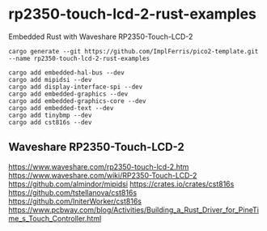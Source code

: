 # rp2350-touch-lcd-2-rust-examples
Embedded Rust with Waveshare RP2350-Touch-LCD-2

```shell
cargo generate --git https://github.com/ImplFerris/pico2-template.git --name rp2350-touch-lcd-2-rust-examples

cargo add embedded-hal-bus --dev
cargo add mipidsi --dev
cargo add display-interface-spi --dev
cargo add embedded-graphics --dev
cargo add embedded-graphics-core --dev
cargo add embedded-text --dev
cargo add tinybmp --dev
cargo add cst816s --dev

```

## Waveshare RP2350-Touch-LCD-2
https://www.waveshare.com/rp2350-touch-lcd-2.htm
https://www.waveshare.com/wiki/RP2350-Touch-LCD-2
https://github.com/almindor/mipidsi
https://crates.io/crates/cst816s
https://github.com/tstellanova/cst816s
https://github.com/IniterWorker/cst816s
https://www.pcbway.com/blog/Activities/Building_a_Rust_Driver_for_PineTime_s_Touch_Controller.html